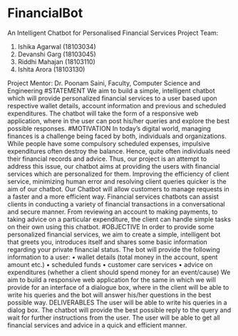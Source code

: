 # FinancialBot
An Intelligent Chatbot for Personalised Financial Services
Project Team: 
1.	Ishika Agarwal (18103034) 
2.	Devanshi Garg (18103045)
3.	Riddhi Mahajan (18103110)
4.	Ishita Arora (18103130)

Project Mentor: Dr. Poonam Saini, Faculty, Computer Science and Engineering
#STATEMENT
We aim to build a simple, intelligent chatbot which will provide personalized financial services to a user based upon respective wallet details, account information and previous and scheduled expenditures. The chatbot will take the form of a responsive web application, where in the user can post his/her queries and explore the best possible responses.
#MOTIVATION
In today’s digital world, managing finances is a challenge being faced by both, individuals and organizations. While people have some compulsory scheduled expenses, impulsive expenditures often destroy the balance. Hence, quite often individuals need their financial records and advice. Thus, our project is an attempt to address this issue, our chatbot aims at providing the users with financial services which are personalized for them.
Improving the efficiency of client service, minimizing human error and resolving client queries quicker is the aim of our chatbot.
Our Chatbot will allow customers to manage requests in a faster and a more efficient way. Financial services chatbots can assist clients in conducting a variety of financial transactions in a conversational and secure manner. From reviewing an account to making payments, to taking advice on a particular expenditure, the client can handle simple tasks on their own using this chatbot. 
#OBJECTIVE
In order to provide some personalized financial services, we aim to create a simple, intelligent bot that greets you, introduces itself and shares some basic information regarding your private financial status. 
The bot will provide the following information to a user:
•	wallet details (total money in the account, spent amount etc.)
•	scheduled funds
•	customer care services
•	advice on expenditures (whether a client should spend money for an event/cause) 
We aim to build a responsive web application for the same in which we will provide for an interface of a dialogue box, where in the client will be able to write his queries and the bot will answer his/her questions in the best possible way.
DELIVERABLES
The user will be able to write his queries in a dialog box. The chatbot will provide the best possible reply to the query and wait for further instructions from the user. The user will be able to get all financial services and advice in a quick and efficient manner.


